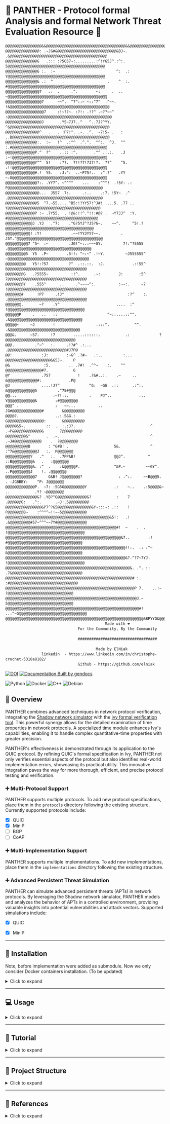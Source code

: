 # :tiger: PANTHER - Protocol formal Analysis and formal Network Threat Evaluation Resource :tiger:

``` 
@@@@@@@@@@@@@@@@&&@@@@@@@@@@@@@@@@@@@@@@@@@@@@@@@@@@@&&@@@@@@@@@@@@@@@@@@@@@@@@@@@@@@@@@@@@@@@@@@@@@
@@@@@@@@@@@@@@@: .~JG#&@@@@@@@@@@@@@@@@@@@@@@@@@@&BJ~. .&@@@@@@@@@@@@@@@@@@@@@@@@@@@@@@@@@@@@@@@@@@@
@@@@@@@@@@@@@@G   .::: :?5G57~:.........:^!YG5J^.:^:.   5@@@@@@@@@@@@@@@@@@@@@@@@@@@@@@@@@@@@@@@@@@@
@@@@@@@@@@@@@@G :.  :~                           ^:  .: Y@@@@@@@@@@@@@@@@@@@@@@@@@@@@@@@@@@@@@@@@@@@
@@@@@@@@@@@@@@& .:  ^    .                   .    ^  :. #@@@@@@@@@@@@@@@@@@@@@@@@@@@@@@@@@@@@@@@@@@@
@@@@@@@@@@@@@@@7   .:  .     .^.        ~:     .  ..   ~@@@@@@@@@@@@@@@@@@@@@@@@@@@@@@@@@@@@@@@@@@@@
@@@@@@@@@@@@@@@@7      ~~^.  ^7^::~ ~::^7^  .^~~.     !&@@@@@@@@@@@@@@@@@@@@@@@@@@@@@@@@@@@@@@@@@@@@
@@@@@@@@@@@@@@@@@7     :!~??~. :?!: .!?^ .~??~~^     :@@@@@@@@@@@@@@@@@@@@@@@@@@@@@@@@@@@@@@@@@@@@@@
@@@@@@@@@@@@@@@@J       .Y5~7J7..^   ^..7J?^YY.       ^&@@@@@@@@@@@@@@@@@@@@@@@@@@@@@@@@@@@@@@@@@@@@
@@@@@@@@@@@@@@@^   .   . !P7!^. .~. .^.  ~7!5~ .   :  ..B@@@@@@@@@@@@@@@@@@@@@@@@@@@@@@@@@@@@@@@@@@@
@@@@@@@@@@@@@@:.  :~   !^  .:^^  .^.^.  ^^:.  ^J.  ^^  :.#@@@@@@@@@@@@@@@@@@@@@@@@@@@@@@@@@@@@@@@@@@
@@@@@@@@@@@@@P.^  ?^    ..:: :^.       .^^ .:.:.   .J  :~!@@@@@@@@@@@@@@@@@@@@@@@@@@@@@@@@@@@@@@@@@@
@@@@@@@@@@@@@Y^^  5!    :??.  7!!?7!7J7!?.  ??^    ^5. :!!@@@@@@@@@@@@@@@@@@@@@@@@@@@@@@@@@@@@@@@@@@
@@@@@@@@@@@@@#.!  Y5.   :J:^:  ..~P75!..  :^:?^   .YY  ~:G@@@@@@@@@@@@@@@@@@@@@@@@@@@@@@@@@@@@@@@@@@
@@@@@@@@@@@@@@?:. .YY7^. ~^^^^    ...    :^^^!  .!5Y: .: P@@@@@@@@@@@@@@@@@@@@@@@@@@@@@@@@@@@@@@@@@@
@@@@@@@@@@@@@@@...  J557 .7:.     .:..    .:7. !5Y~  .^  .@@@@@@@@@@@@@@@@@@@@@@@@@@@@@@@@@@@@@@@@@@
@@@@@@@@@@@@@@5  ^7.~55.... ^B5:!?YY57!^J#! ....5. .77 .. Y@@@@@@@@@@@@@@@@@@@@@@@@@@@@@@@@@@@@@@@@@
@@@@@@@@@@@@@P :~ .7Y55.  . !@&:!!^.^!!:#@? .  ~Y7JJ^  :Y. #@@@@@@@@@@@@@@@@@@@@@@@@@@@@@@@@@@@@@@@@
@@@@@@@@@@@@J .YJ   .^7:    .^G?5YJ^?J5?G~.    ~~^.     ^5!.?@@@@@@@@@@@@@@@@@@@@@@@@@@@@@@@@@@@@@@@
@@@@@@@@@@@! :Y!             .~~!YYJYY7~~.         .     J5Y.^@@@@@@@@@@@@@@@@@@@@@@@@@@@@@@@@@@@@@@
@@@@@@@@@@7 ^5~  :~         .JG!^~:.:~~~GY.         7!:^?5555 .@@@@@@@@@@@@@@@@@@@@@@@@@@@@@@@@@@@@@
@@@@@@@@@5  Y5  .P~        .5!!: ^~:~^ .!~Y.         ~J555555^ ~@@@@@@@@@@@@@@@@@@@@@@@@@@@@@@@@@@@@
@@@@@@@@@   Y5!:?57         ?^  .::.::.  :J.            .:!55^  B@@@@@@@@@@@@@@@@@@@@@@@@@@@@@@@@@@@
@@@@@@@@G   .?5555~          :!^.      .~:        J:       :5^  7@@@@@@@@@@@@@@@@@@@@@@@@@@@@@@@@@@@
@@@@@@@@Y    .555^      ..     .^~~~~^:.          :~~:.     ~7  !@@@@@@@@@@@@@@@@@@@@@@@@@@@@@@@@@@@
@@@@@@@#      !P7     .!J^                            :?^    :. .@@@@@@@@@@@@@@@@@@@@@@@@@@@@@@@@@@@
@@@@@@@.       ~?    .Y^                         ....  :^        !@@@@@@@@@@@@@@@@@@@@@@@@@@@@@@@@@@
@@@@@@P     .   ..   ::                      ^~::....::^^.        .&@@@@@@@@@@@@@@@@@@@@@@@@@@@@@@@@
@@@@@~     ~J        !                  .:::^.           ^^.       .&@@@@@@@@@@@@@@@@@@@@@@@@@@@@@@@
@@@&.      ~57.     !7        .....::::::.           .:             ?@@@@@@@@@@@@@@@@@@@@@@@@@@@@@@@
@@@.         .^~^   :.     .!?#^ .:...                              .@@@@@@@@@@@@@@@@@@@@@@@@@@#J7P@
@@!             :J:        :~G^ .?#~   .:..         :...             @@@@@@@@@@@@@@@@@@@@&G5J~.    P
@&               :5.        .. .7#!  .^^~   .:.    ^^                @@@@@@@@@@@@@@@@#7.           G
@Y              .757            !    .?&#..:.    .~     ..           &@@@@@@@@@@@@@#:            .P@
@J              ....!J?^             ^G:  ~GG  .::      .:^:.        &@@@@@@@@@@@@5         .^75#@@@
@@:..                :~?!::.         .    PJ^..            ...      Y@@@@@@@@@@@@&        :#@@@@@@@@
@@@^ .                :   ~~...          ..                      JG#@@@@@@@@@@@@@#        &@@@@@@@@@
@@@@?.                ..:.5&G.:                                  G@@@@@@@@@@@@@@@@:       &@@@@@@@@@
@@@@@&5~.         ::  .  :.:J?.                                 ^ .~P&@@@@@@@@@@@@&       7@@@@@@@@@
@@@@@@@@@&^       .  .~.                                        ^   .~J#@@@@@@@@@@@B    .  ?@@@@@@@@
@@@@@@@@@@B        : ^G#B! .                    5&.             ^     :^7&@@@@@@@@@@J   :.  P@@@@@@@
@@@@@@@@@@@Y   .^   :.  .7PP&B!                 @@J^.          ^        ::B@@@@@@@@@&   .   :@@@@@@@
@@@@@@@@@@@@&. :^  .    :&@@@@@P.               ^&P.~         ~~GY^.     ..P@@@@@@@@J    !. .@@@@@@@
@@@@@@@@@@@@@7     G&B! J@@@@@@@@?                : .^:.     ~~B@@@5.     . :JGBBBY:    ^P: J@@@@@@@
@@@@@@@@@@@@@P.  ~7: :5G5G@@@@@@@@@Y            .:    ~..    .:5@@@@&~    ..           .Y? ~@@@@@@@@
@@@@@@@@@@@@@@&? .YB?^G@@@@@@@@@@@@@&?           :    7        .@@@@@@G:   .^:.      .~J!.5@@@@@@@@@
@@@@@@@@@@@@@@@@&P7^?G5@@@@@@@@@@@@@@@&Y~:::~: .::    !         P@@@@@@@B~    :^^^^~!!~~5@@@@@@@@@@@
@@@@@@@@@@@@@@@@@@@@@@@@@@@@@@@@@@@@@@@@@@@@@@&5!:   .!         .&@@@@@@@@@#57~^^^~~7Y#@@@@@@@@@@@@@
@@@@@@@@@@@@@@@@@@@@@@@@@@@@@@@@@@@@@@@@@@@@@@@@@#!  ~    .  .   !@@@@@@@@@@@@@@@@@@@@@@@@@@@@@@@@@@
@@@@@@@@@@@@@@@@@@@@@@@@@@@@@@@@@@@@@@@@@@@@@@@@@@@&7..        :! #@@@@@@@@@@@@@@@@@@@@@@@@@@@@@@@@@
@@@@@@@@@@@@@@@@@@@@@@@@@@@@@@@@@@@@@@@@@@@@@@@@@@@@@!!:.  .: :^~ &@@@@@@@@@@@@@@@@@@@@@@@@@@@@@@@@@
@@@@@@@@@@@@@@@@@@@@@@@@@@@@@@@@@@@@@@@@@@@@@@@@@@@@@&?.^?7~7YJ. !@@@@@@@@@@@@@@@@@@@@@@@@@@@@@@@@@@
@@@@@@@@@@@@@@@@@@@@@@@@@@@@@@@@@@@@@@@@@@@@@@@@@@@@@@@&. .^. ::  .7&@@@@@@@@@@@@@@@@@@@@@@@@@@@@@@@
@@@@@@@@@@@@@@@@@@@@@@@@@@@@@@@@@@@@@@@@@@@@@@@@@@@@@@@@# :.        :#@@@@@@@@@@@@@@@@@@@@@@@@@@@@@@
@@@@@@@@@@@@@@@@@@@@@@@@@@@@@@@@@@@@@@@@@@@@@@@@@@@@@@@@@P 7.    ..!~ ?@@@@@@@@@@@@@@@@@@@@@@@@@@@@@
@@@@@@@@@@@@@@@@@@@@@@@@@@@@@@@@@@@@@@@@@@@@@@@@@@@@@@@@@@J.~         5@@@@@@@@@@@@@@@@@@@@@@@@@@@@@
@@@@@@@@@@@@@@@@@@@@@@@@@@@@@@@@@@@@@@@@@@@@@@@@@@@@@@@@@@@#!   ..:^~G@@@@@@@@@@@@@@@@@@@@@@@@@@@@@@
@@@@@@@@@@@@@@@@@@@@@@@@@@@@@@@@@@@@@@@@@@@@@@@@@@@@@@@@@@@@@&BPYYG&@@@@@@@@@@@@@@@@@@@@@@@@@@@@@@@@
                                            Made with ❤️ 
                                For the Community, By the Community   

                                ###################################
                    
                                        Made by ElNiak
                linkedin  - https://www.linkedin.com/in/christophe-crochet-5318a8182/ 
                                Github - https://github.com/elniak
```

[![DOI](https://zenodo.org/badge/DOI/10.5281/zenodo.10819552.svg)](https://doi.org/10.5281/zenodo.10819552) [![Documentation Built by gendocs](https://img.shields.io/badge/docs%20by-gendocs-blue.svg)](https://gendocs.readthedocs.io/en/latest/)


![Python](https://img.shields.io/badge/python-3670A0?style=for-the-badge&logo=python&logoColor=ffdd54) ![Docker](https://img.shields.io/badge/docker-%230db7ed.svg?style=for-the-badge&logo=docker&logoColor=white) ![C++](https://img.shields.io/badge/c++-%2300599C.svg?style=for-the-badge&logo=c%2B%2B&logoColor=white) ![Debian](https://img.shields.io/badge/Debian-D70A53?style=for-the-badge&logo=debian&logoColor=white)

## :rocket: Overview

PANTHER combines advanced techniques in network protocol verification, integrating the [Shadow network simulator](https://github.com/shadow/shadow) with the [Ivy formal verification tool](https://github.com/ElNiak/PANTHER-Ivy). This powerful synergy allows for the detailed examination of time properties in network protocols. A specialized time module enhances Ivy's capabilities, enabling it to handle complex quantitative-time properties with greater precision.

PANTHER's effectiveness is demonstrated through its application to the QUIC protocol. By refining QUIC's formal specification in Ivy, PANTHER not only verifies essential aspects of the protocol but also identifies real-world implementation errors, showcasing its practical utility. This innovative integration paves the way for more thorough, efficient, and precise protocol testing and verification.

### :heavy_plus_sign: Multi-Protocol Support

PANTHER supports multiple protocols. To add new protocol specifications, place them in the `protocols` directory following the existing structure. Currently supported protocols include:
- [X] QUIC
- [X] MiniP
- [ ] BGP
- [ ] CoAP

### :heavy_plus_sign: Multi-Implementation Support

PANTHER supports multiple implementations. To add new implementations, place them in the `implementations` directory following the existing structure.

### :heavy_plus_sign: Advanced Persistent Threat Simulation

PANTHER can simulate advanced persistent threats (APTs) in network protocols. By leveraging the Shadow network simulator, PANTHER models and analyzes the behavior of APTs in a controlled environment, providing valuable insights into potential vulnerabilities and attack vectors. Supported simulations include:
- [X] QUIC
- [X] MiniP



---

## :wrench: Installation 

Note, before implementation were added as submodule. Now we only consider Docker containers installation. (To be updated)

<details>
<summary>Click to expand</summary>

### :computer: Local Installation (Not Recommended)

<details>
<summary>Click to expand</summary>

See Dockerfile for dependencies and commands

</details>

### :whale: Single implementation 

<details>
<summary>Click to expand</summary>

```bash
# For a full installation including all dependencies and configurations:
IMPLEM="picoquic" make build-docker
```
</details>

### :whale: WebApp (Recommended) 

```bash
# For first installation 
make install

# For modification: 
## For major update in ivy:
make build-docker-compose-full
## For a minor update in some implementation:
make build-docker-compose
```

### :warning: Clean Up

<details>
<summary>Click to expand</summary>

```bash
# To clean Docker images and system:
make clean-docker-full
```
</details>

</details>

---

## :computer: Usage

<details>
<summary>Click to expand</summary>

### :book: Tests parameters

<details>
<summary>Click to expand</summary>

*Global parameters:*

| Argument               | Description                                                                                               | Default Value           |
|------------------------|-----------------------------------------------------------------------------------------------------------|-------------------------|
| `--dir`                | Output directory to create                                                                                | `temp/`                 |
| `--build_dir`          | Build directory to create                                                                                 | `build/`                |
| `--tests_dir`          | Tests directory to create                                                                                 | `build/`                |
| `--iter`               | Number of iterations per test                                                                             | `1`                     |
| `--internal_iteration` | Number of Ivy iterations per test                                                                         | `100`                   |
| `--getstats`           | Print all stats                                                                                           | `True`                  |
| `--compile`            | Compile Ivy tests                                                                                         | `True`                  |
| `--run`                | Launch or not the tested implementation                                                                   | `True`                  |
| `--timeout`            | Timeout                                                                                                   | `100 sec`               |
| `--keep_alive`         | Keep alive Ivy implementation                                                                             | `False`                 |
| `--update_ivy`         | Update `<include>` folder for picoTLS files of Ivy (defined by g++)                                       | `True`                  |
| `--docker`             | Use docker                                                                                                | `True`                  |
| `--gperf`              | gperf                                                                                                     | `False`                 |
| `--gdb`                | Use gdb to debug                                                                                          | `False`                 |
| `--memprof`            | Perform memory profiling                                                                                  | `False`                 |
| `--localhost`          | Use localhost network                                                                                     | `True`                  |
| `--vnet`               | Use virtual network                                                                                       | `False`                 |
| `--shadow`             | Use Shadow simulator                                                                                      | `False`                 |
| `--webapp`             | WebApp UI                                                                                                 | `False`                 |
| `--worker`             | Worker server mode                                                                                        | `False`                 |

*Simulator parameters:*
| Argument               | Description                                                                                               | Default Value           |
|------------------------|-----------------------------------------------------------------------------------------------------------|-------------------------|
| `--loss`               | Shadow: loss percentage                                                                                   | `0`                     |
| `--jitter`             | Shadow: jitter in milliseconds                                                                            | `10`                    |
| `--latency`            | Shadow: latency in milliseconds                                                                           | `10`                    |

*QUIC parameters:*
| Argument               | Description                                                                                               | Default Value           |
|------------------------|-----------------------------------------------------------------------------------------------------------|-------------------------|
| `--nb_request`         | Number of request send by implementations (not always possible)                                           | `10`                    |
| `--initial_version`    | Initial version for protocol testing                                                                      | `1`                     |
| `--nclient`            | Number of clients per test for server implementation                                                      | `1`                     |
| `--alpn`               | Application-Layer Protocol Negotiation options                                                            | `hq-interop`, `hq-29`, `hq-28` |

*BGP parameters:*

*CoAP parameters:*

</details>


### :computer: Single implementation (Command Line)

<details>
<summary>Click to expand</summary>

```bash
# Start a Docker container for interactive Bash access
IMPLEM="picoquic" make start-bash
python3 panther.py --mode client --categories all --update_include_tls \
		--timeout 180 --implementations $(IMPLEM) --iter $(ITER) --compile  --initial_version 29 --alpn hq-29  
# Example: Runs a Docker container with 'picoquic' for interactive Bash access
```
</details>

### :whale: WebApp (Recommended) 

Update the `docker-compose.yml` file with the protocol implementation and run the following command:

```bash
# Compose the full Docker environment for all implementations
make compose
```

Then go to `172.27.1.10` to access the WebApp.

</details>

---

## :book: Tutorial

<details>
<summary>Click to expand</summary>

### :computer: WebApp (Recommended)

**Introduction**:

This quick guide assists you in using the Ivy QUIC web application for testing QUIC implementations.

First go to: `http://172.27.1.10/index.html`

**Configuration Steps**:

1. **Choose Protocol**: Start by selecting the protocol (QUIC, MINIP, BGP) you want to test.

![Choose Protocol](readme-res/2.png)

2. **Set Network Type**: Opt for localhost, vnet, or shadow based on your network testing environment.

3. **Global Parameters**: Define directories for output, build, and tests using the 'Browse...' options and set the iteration count.

4. **Debugging Options**: Toggle performance and memory profiling tools like gperf, gdb, and memprof as needed.

![Set Global parameters](readme-res/1.png)

5. **Adjust Test Settings**: Customize Shadow parameters such as loss, jitter, and latency for simulation accuracy.

![Adjust Test Settings](readme-res/3.png)

6. **Protocol custom configuration**: Set the number of requests, initial version, number of clients, and ALPN for, e.g QUIC tests.

![QUIC Verification](readme-res/4.png)

7. **Select Tests**: Choose from server, client, and MIM tests to target specific aspects of the QUIC protocol.

![Select Tests](readme-res/5.png)

8. **Implementation Testing**: Pick the QUIC implementation you want to test from the available options.

9. **Start Experiments**: Hit 'Start Experiments' to begin the testing process with your configured settings.

![Implementation Testing](readme-res/6.png)

**Running the Tests**:

After setup, monitor the tests' progress and analyze the results. Make adjustments and re-run as necessary to ensure thorough testing.

Refer to the in-app documentation for detailed instructions or contact support for troubleshooting assistance.

**Note that the similar approach can be used in the command line.**


### :computer: Adding new protocol

<details>
<summary>Click to expand</summary>

1. Add the corresponding configuration files in `src/panther/configs/<new_protocol>/`:
    * Host related configurations:
        * `src/panther/configs/<new_protocol>/implem-server/`: configuration files for the server implementation
        * `src/panther/configs/<new_protocol>/implem-client/`: configuration files for the client implementation
        * (`src/panther/configs/<new_protocol>/implem-<host_type>/`: configuration files for the <host_type> implementation)
    * Protocol related configurations:
        * `src/panther/configs/<new_protocol>/[default_]<new_protocol>_config.ini`
        * `src/panther/configs/<new_protocol>/default_<new_protocol>_implem.ini`
2. Create a folder in `panther/panther_worker/app/implementations/<new_protocol>-implementations/` for the new protocol implementation
3. Add in `src/panther/panther.py` and in `src/panther/panther_runner/panther_<new_protocol>_runner.py` the new protocol implementation Runner.
4. Add in `src/panther/panther_tester/panther_<new_protocol>_tester.py` the new protocol implementation Tester.
5. Add in `src/panther/panther_stats/panther_<new_protocol>_stats.py` the new protocol implementation stats collector.

</details>

### :computer: Adding new protocol implementation

<details>
<summary>Click to expand</summary>

1. Create the corresponding Dockerfile in `src/containers/Dockerfile.<implem>`, it should run over Ubuntu 20.04
```dockerfile
ARG image
FROM $image:latest
ADD panther/panther_worker/app/implementations/<protocol>-implementations/<implem> /PANTHER/implementations/<protocol>-implementations/<implem>
WORKDIR /PANTHER/implementations/<protocol>-implementations/<implem>/

### Install dependencies

WORKDIR /PANTHER
```

2. Add the corresponding configuration file in `src/panther/configs/<protocol>/.../<implem>.ini`
3. Build the docker image with `IMPLEM=<implem> make build-docker`
    * Also update the Makefile to add the new implementation (commit, building, etc)
4. Add the new implementation in `docker-compose.yml` file such as:
```yaml
  <implem>-ivy:
    hostname: <implem>-ivy
    container_name: <implem>-ivy
    image: "<implem>-ivy:latest"
    command: python3 panther.py --update_ivy --getstats --worker --compile  --docker
    ports:
      - "<new_pôrt>:80"
    volumes:
      - ${PWD}/src/webapp/panther_client.py:/PANTHER/webapp/panther_client.py
      - ${PWD}/src/panther/panther.py:/PANTHER/panther.py
      - ${PWD}/src/panther/res/shadow/shadow_client_test.yml:/PANTHER/topo.gml
      - ${PWD}/src/panther/res/shadow/shadow_client_test.yml:/PANTHER/shadow_client_test.yml
      - ${PWD}/src/panther/res/shadow/shadow_server_test.yml:/PANTHER/shadow_server_test.yml
      - ${PWD}/src/panther/res/shadow/shadow_client_test_template.yml:/PANTHER/shadow_client_test_template.yml
      - ${PWD}/src/panther/res/shadow/shadow_server_test_template.yml:/PANTHER/shadow_server_test_template.yml
      - ${PWD}/data/tls-keys:/PANTHER/tls-keys
      - ${PWD}/data/tickets:/PANTHER/tickets
      - ${PWD}/data/qlogs:/PANTHER/qlogs
      - ${PWD}/src/panther/panther_utils/:/PANTHER/panther_utils/
      - ${PWD}/src/panther/panther_stats/:/PANTHER/panther_stats/
      - ${PWD}/src/panther/panther_runner/:/PANTHER/panther_runner/
      - ${PWD}/src/panther/panther_tester/:/PANTHER/panther_tester/
      - ${PWD}/src/panther/ivy_utils/:/PANTHER/ivy_utils/
      - ${PWD}/src/panther/logger/:/PANTHER/logger/
      - ${PWD}/src/panther/argument_parser/:/PANTHER/argument_parser/
      - ${PWD}/src/panther/configs/:/PANTHER/configs/
      - ${PWD}/src/Protocols-Ivy/protocol-testing/:/PANTHER/Protocols-Ivy/protocol-testing/
      - ${PWD}/src/Protocols-Ivy/doc/examples/quic:/PANTHER/Protocols-Ivy/doc/examples/quic
      - ${PWD}/src/Protocols-Ivy/ivy/:/PANTHER/Protocols-Ivy/ivy/
      - ${PWD}/src/Protocols-Ivy/ivy/include/1.7:/PANTHER/Protocols-Ivy/ivy/include/1.7
      - /tmp/.X11-unix:/tmp/.X11-unix
    networks:
      net:
        ipv4_address: 172.27.0.<TODO>
    privileged: true
    security_opt:
      - seccomp:unconfined
    cap_add:
      - NET_ADMIN
    tmpfs:
      - /dev/shm:rw,nosuid,nodev,exec,size=1024g
    environment:
      - DISPLAY=${DISPLAY}
      - XAUTHORITY=~/.Xauthority
      - ROOT_PATH=${PWD} 
      - MPLBACKEND='Agg'
    restart: always
    devices:
      - /dev/dri:/dev/dri
    depends_on:
      - ivy-standalone
```
</details>

### :computer: Ivy Model Creation

<details>
<summary>Click to expand</summary>

Follow these steps to create an Ivy model for protocol verification:

1. **RFC Analysis**: Carefully read the RFC to identify the protocol components, such as packet types and endpoints.

2. **Modeling Components**: Model the identified components without the requirements initially. Focus on their fields, potential events, etc.

3. **Serialization/Deserialization**: Implement serialization and deserialization functions for each event that could be transmitted over the network.

4. **Incorporating RFC Requirements**: Integrate the requirements specified in the RFC with the modeled components to complete the Ivy model.

</details>

<!-- ### :computer: Shadows

<details>
<summary>Click to expand</summary>

* **Configuration files:** TODO TOM
* ETC

</details> -->

<!-- ### :computer: Troubleshoting

<details>
<summary>Click to expand</summary>
TODO
</details>

---
</details> 
-->



<!-- ## :book: Some details

<details>
<summary>Click to expand</summary>

### :book: Ivy

<details>
<summary>Click to expand</summary>
TODO
</details>

### :book: Shadow

<details>
<summary>Click to expand</summary>
TODO
</details>
-->

</details>

--- 

## :open_file_folder: Project Structure

<details>
<summary>Click to expand</summary>

### :open_file_folder: Directory Structure

<details>
<summary>Click to expand</summary>

The PANTHER project is organized into the following key directories:

```
PANTHER/
└── data/
└── src/
    ├── Protocols-Ivy/
    │   ├── protocol-testing/
    │   │   ├── quic/
    │   │   ├── minip/
    │   │   ├── coap/
    │   │   └── [other protocols]
    │   └── ivy/[ivy-core]
    ├── implementations/
    │   ├── quic-implementations/
    │   │       ├── picoquic/
    │   │       ├── aioquic/
    │   │       ├── lsquic/
    │   │       └── [protocol implementations]
    │   └── [other protocols]
    ├── containers/
    │   └── [Dockerfile definitions]
    └── panther/
        ├── panther.py
        ├── panther_runner/ [test preparation]
        ├── ...
        ├── panther_tester/ [test execution]
        └── configs/
            └── [configuration files]
```
- `data/`: Data directory for storing results and logs.
- `panther/`: Main PANTHER module.
- `Protocols-Ivy/`: Core of protocol specifications and testing.
- `implementations/`: Various QUIC implementation modules.
- `containers/`: Dockerfile definitions for different environments.


</details>

### :framed_picture: Architecture Diagrams

<details>
<summary>Click to expand</summary>

| Docker Compose Architecture | Docker Container Internal Architecture |
|:---------------------------:|:--------------------------------------:|
| ![Docker Compose Architecture](readme-res/DALL·E%202024-01-05%2006.59.32%20-%20A%20diagram%20illustrating%20the%20architecture%20of%20a%20Docker%20Compose%20setup%20for%20the%20PFV%20(Protocols%20Formal%20Verification)%20project.%20It%20shows%20various%20Docker%20contain.png) | ![Docker Container Internal Architecture](readme-res/DALL·E%202024-01-05%2007.00.02%20-%20An%20internal%20architecture%20diagram%20of%20a%20Docker%20container%20for%20the%20PFV%20(Protocols%20Formal%20Verification)%20project.%20The%20diagram%20should%20show%20the%20layering%20of%20co.png) |

</details>


</details>

---

## :book: References

<details>
<summary>Click to expand</summary>

For further reading and context on the topics and methodologies used in this tool, refer to the following articles:
- Crochet, C., Rousseaux, T., Piraux, M., Sambon, J.-F., & Legay, A. (2021). Verifying quic implementations using ivy. In *Proceedings of the 2021 Workshop on Evolution, Performance and Interoperability of QUIC*. [DOI](10.1145/3488660.3493803)

- Crochet, C., & Sambon, J.-F. (2021). Towards verification of QUIC and its extensions. (Master's thesis, UCL - Ecole polytechnique de Louvain). Available at [UCLouvain](http://hdl.handle.net/2078.1/thesis:30559). Keywords: QUIC, Formal Verification, RFC, IETF, Specification, Ivy, Network.


For other useful resources, see the following:

- McMillan, K. L., & Padon, O. (2018). Deductive Verification in Decidable Fragments with Ivy. In A. Podelski (Ed.), *Static Analysis - 25th International Symposium, SAS 2018, Freiburg, Germany, August 29-31, 2018, Proceedings* (pp. 43–55). Springer. [DOI](10.1007/978-3-319-99725-4_4) - [PDF](SAS18.pdf)

- Taube, M., Losa, G., McMillan, K. L., Padon, O., Sagiv, M., Shoham, S., Wilcox, J. R., & Woos, D. (2018). Modularity for decidability of deductive verification with applications to distributed systems. In *Proceedings of the 39th ACM SIGPLAN Conference on Programming Language Design and Implementation, PLDI 2018, Philadelphia, PA, USA, June 18-22, 2018* (pp. 662–677). ACM. [DOI](10.1145/3192366.3192414)

- Padon, O., Hoenicke, J., McMillan, K. L., Podelski, A., Sagiv, M., & Shoham, S. (2018). Temporal Prophecy for Proving Temporal Properties of Infinite-State Systems. In *2018 Formal Methods in Computer Aided Design, FMCAD 2018, Austin, TX, USA, October 30 - November 2, 2018* (pp. 1–11). IEEE. [DOI](10.23919/FMCAD.2018.8603008) - [PDF](FMCAD18.pdf)

- Padon, O., McMillan, K. L., Panda, A., Sagiv, M., & Shoham, S. (2016). Ivy: safety verification by interactive generalization. In *Proceedings of the 37th ACM SIGPLAN Conference on Programming Language Design and Implementation, PLDI 2016, Santa Barbara, CA, USA, June 13-17, 2016* (pp. 614–630). ACM. [DOI](10.1145/2908080.2908118)

- McMillan, K. L. (2016). Modular specification and verification of a cache-coherent interface. In *2016 Formal Methods in Computer-Aided Design, FMCAD 2016, Mountain View, CA, USA, October 3-6, 2016* (pp. 109–116). [DOI](10.1109/FMCAD.2016.7886668)

- McMillan, K. L., & Zuck, L. D. (2019). Formal specification and testing of QUIC. In *Proceedings of ACM Special Interest Group on Data Communication (SIGCOMM’19)*. ACM. Note: to appear. [PDF](SIGCOMM19.pdf)
- [Ivy Documentation](https://microsoft.github.io/ivy/)
- [Ivy GitHub Repository](https://github.com/microsoft/ivy)

</details>
